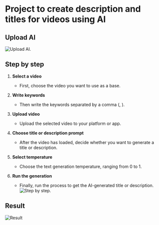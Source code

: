 #  Project to create description and titles for videos using AI
## Upload AI
<img src="https://github.com/vicenttcarvalho/assets/blob/main/upload-ai2.0.png" alt="Upload AI">.

## Step by step

1. **Select a video**
    - First, choose the video you want to use as a base.

2. **Write keywords**
    - Then write the keywords separated by a comma (, ).

3. **Upload video**
    - Upload the selected video to your platform or app.

4. **Choose title or description prompt**
    - After the video has loaded, decide whether you want to generate a title or description.

5. **Select temperature**
    - Choose the text generation temperature, ranging from 0 to 1.

6. **Run the generation**
    - Finally, run the process to get the AI-generated title or description.
<img src="https://github.com/vicenttcarvalho/assets/blob/main/passo-a-passo.png" alt="Step by step">.
## Result
<img src="https://github.com/vicenttcarvalho/assets/blob/main/resultado-upload-ai.png" alt="Result">
